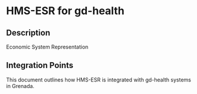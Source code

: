 # HMS-ESR for gd-health

## Description

Economic System Representation

## Integration Points

This document outlines how HMS-ESR is integrated with gd-health systems in Grenada.

